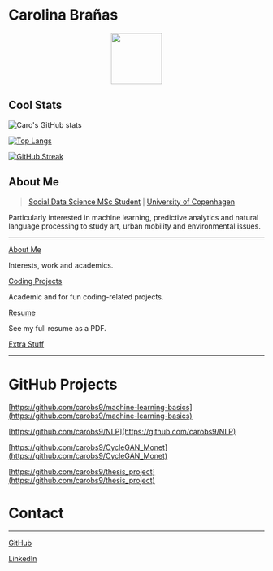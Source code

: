 # Carolina Brañas

<div id="header" align="center">
  <img src="https://i.giphy.com/media/v1.Y2lkPTc5MGI3NjExdHJqOTB0dWkxZGIwMnhiNmx0OXcyYXY0N3c2MzlxemljemtoMmF2aiZlcD12MV9pbnRlcm5hbF9naWZfYnlfaWQmY3Q9Zw/ji6zzUZwNIuLS/giphy.gif" width="100"/>
</div>

## Cool Stats

![Caro's GitHub stats](https://github-readme-stats.vercel.app/api?username=carobs9&show_icons=true&theme=tokyonight)

[![Top Langs](https://github-readme-stats.vercel.app/api/top-langs/?username=carobs9)](https://github.com/anuraghazra/github-readme-stats)

[![GitHub Streak](https://github-readme-streak-stats.herokuapp.com?user=carobs9&theme=neon&hide_border=true&exclude_days=Sun%2CSat)](https://git.io/streak-stats)


## About Me

> [Social Data Science MSc Student](https://studies.ku.dk/masters/social-data-science/) | [University of Copenhagen](https://www.ku.dk/english/)
> 

Particularly interested in machine learning, predictive analytics and natural language processing to study art, urban mobility and environmental issues.


---

[About Me](https://www.notion.so/About-Me-c65d19114e644391acf0beefd37d1880?pvs=21)

Interests, work and academics.

[Coding Projects](https://www.notion.so/Coding-Projects-081b64771ead4574883b2ee3d90cd4b0?pvs=21)

Academic and for fun coding-related projects. 

[Resume](https://www.notion.so/Resume-2817f565dc1f4379869e4d8e44e91503?pvs=21)

See my full resume as a PDF.

[Extra Stuff](https://www.notion.so/Extra-Stuff-f6c06104dfb84999b7fd83c148dcfda0?pvs=21)

---

# GitHub Projects

[https://github.com/carobs9/machine-learning-basics](https://github.com/carobs9/machine-learning-basics)

[https://github.com/carobs9/NLP](https://github.com/carobs9/NLP)

[https://github.com/carobs9/CycleGAN_Monet](https://github.com/carobs9/CycleGAN_Monet)

[https://github.com/carobs9/thesis_project](https://github.com/carobs9/thesis_project)

# Contact

---

[GitHub](https://github.com/carobs9) 

[LinkedIn](https://www.linkedin.com/in/carolinabranas/)




